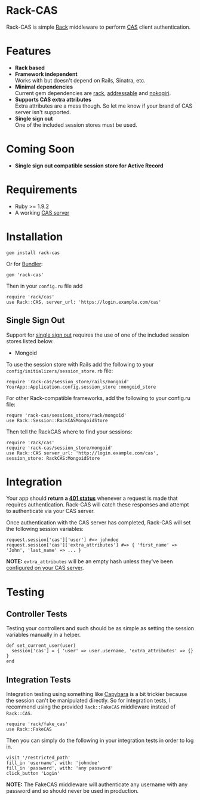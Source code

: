Rack-CAS
========
Rack-CAS is simple [Rack](http://rack.github.com/) middleware to perform [CAS](http://jasig.org/cas) client authentication.

Features
========
* __Rack based__
* __Framework independent__  
Works with but doesn't depend on Rails, Sinatra, etc.
* __Minimal dependencies__  
Current gem dependencies are [rack](http://rubygems.org/gems/rack), [addressable](http://rubygems.org/gems/addressable) and [nokogiri](http://rubygems.org/gems/nokogiri).
* __Supports CAS extra attributes__  
Extra attributes are a mess though. So let me know if your brand of CAS server isn't supported.
* __Single sign out__  
One of the included session stores must be used.

Coming Soon
===========
* __Single sign out compatible session store for Active Record__

Requirements
============
* Ruby >= 1.9.2
* A working [CAS server](http://code.google.com/p/rubycas-server)

Installation
============

    gem install rack-cas

Or for [Bundler](http://gembundler.com):

    gem 'rack-cas'

Then in your `config.ru` file add

    require 'rack/cas'
    use Rack::CAS, server_url: 'https://login.example.com/cas'

Single Sign Out
---------------
Support for [single sign out](https://wiki.jasig.org/display/CASUM/Single+Sign+Out) requires the use of one of the included session stores listed below.

* Mongoid

To use the session store with Rails add the following to your `config/initializers/session_store.rb` file:

    require 'rack-cas/session_store/rails/mongoid'
    YourApp::Application.config.session_store :mongoid_store

For other Rack-compatible frameworks, add the following to your config.ru file:

    requre 'rack-cas/sessions_store/rack/mongoid'
    use Rack::Session::RackCASMongoidStore

Then tell the RackCAS where to find your sessions:

    require 'rack/cas'
    require 'rack-cas/session_store/mongoid'
    use Rack::CAS server_url: 'http://login.example.com/cas', session_store: RackCAS:MongoidStore

Integration
===========
Your app should __return a [401 status](http://httpstatus.es/401)__ whenever a request is made that requires authentication. Rack-CAS will catch these responses and attempt to authenticate via your CAS server.

Once authentication with the CAS server has completed, Rack-CAS will set the following session variables:

    request.session['cas']['user'] #=> johndoe
    request.session['cas']['extra_attributes'] #=> { 'first_name' => 'John', 'last_name' => ... }

__NOTE:__ `extra_attributes` will be an empty hash unless they've been [configured on your CAS server](http://code.google.com/p/rubycas-server/wiki/HowToSendExtraUserAttributes).

Testing
=======

Controller Tests
----------------
Testing your controllers and such should be as simple as setting the session variables manually in a helper.

    def set_current_user(user)
      session['cas'] = { 'user' => user.username, 'extra_attributes' => {} }
    end

Integration Tests
-----------------
Integration testing using something like [Capybara](http://jnicklas.github.com/capybara/) is a bit trickier because the session can't be manipulated directly. So for integration tests, I recommend using the provided `Rack::FakeCAS` middleware instead of `Rack::CAS`.

    require 'rack/fake_cas'
    use Rack::FakeCAS

Then you can simply do the following in your integration tests in order to log in.

    visit '/restricted_path'
    fill_in 'username', with: 'johndoe'
    fill_in 'password', with: 'any password'
    click_button 'Login'

__NOTE:__ The FakeCAS middleware will authenticate any username with any password and so should never be used in production.